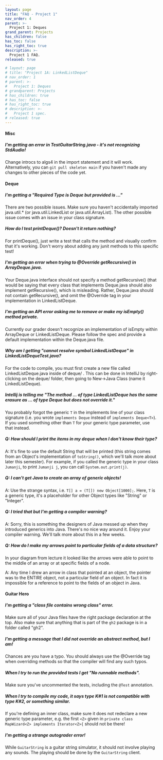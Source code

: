 ```yaml
---
layout: page
title: "FAQ - Project 1"
nav_order: 4
parent: >-
  Project 1: Deques
grand_parent: Projects
has_children: false
has_toc: false
has_right_toc: true
description: >-
  Project 1 FAQ.
released: true

# layout: page
# title: "Project 1A: LinkedListDeque"
# nav_order: 1
# parent: >-
#   Project 1: Deques
# grandparent: Projects
# has_children: true
# has_toc: false
# has_right_toc: true
# description: >-
#   Project 1 spec.
# released: true
---
```

#### Misc
##### I'm getting an error in TestGuitarString.java - it's not recognizing StdAudio!

Change introcs to algs4 in the import statement and it will work. Alternatively, you can `git pull skeleton main` if you haven't made any changes to other pieces of the code yet.

#### Deque

##### I'm getting a "Required Type is Deque but provided is ..."

There are two possible issues. Make sure you haven't accidentally imported java.util.* (or java.util.LinkedList or java.util.ArrayList). The other possible issue comes with an issue in your class signature.

##### How do I test printDeque()? Doesn't it return nothing?

For printDeque(), just write a test that calls the method and visually confirm that it's working. Don't worry about adding any junit methods to this specific test!

##### I'm getting an error when trying to @Override getRecursive() in ArrayDeque.java.

Your Deque.java interface should not specify a method getRecursive() (that would be saying that every class that implements Deque.java should also implement getRecursive(), which is misleading. Rather, Deque.java should not contain getRecursive(), and omit the @Override tag in your implementation in LinkedListDeque.

##### I'm getting an API error asking me to remove or make my isEmpty() method private.

Currently our grader doesn't recognize an implementation of isEmpty within ArrayDeque or LinkedListDeque. Please follow the spec and provide a default implementation within the Deque.java file.

##### Why am I getting "cannot resolve symbol LinkedListDeque" in LinkedListDequeTest.java?

For the code to compile, you must first create a new file called LinkedListDeque.java inside of deque/ . This can be done in IntelliJ by right-clicking on the deque/ folder, then going to New->Java Class (name it LinkedListDeque).

##### Intellij is telling me "The method ... of type LinkedListDeque has the same erasure as ... of type Deque but does not override it."

You probably forgot the generic `T` in the implements line of your class signature (i.e. you wrote
`implements Deque` instead of `implements Deque<T>`).
If you used something other than `T` for your generic type parameter, use that instead.

##### Q: How should I print the items in my deque when I don't know their type?

A: It's fine to use the default String that will be printed (this string comes
from an Object's implementation of `toString()`, which we'll talk more about
later this semester).  For example, if you called the generic type in your
class `Jumanji`, to print `Jumanji j`, you can call `System.out.print(j)`.

##### Q: I can't get Java to create an array of generic objects!

A: Use the strange syntax,
i.e. `T[] a = (T[]) new Object[1000];`. Here, `T` is a generic type, it's a placeholder for other
Object types like "String" or "Integer".

##### Q: I tried that but I'm getting a compiler warning?

A: Sorry, this is something the designers of Java messed up when they introduced
generics into Java. There's no nice way around it. Enjoy your compiler warning.
We'll talk more about this in a few weeks.

##### Q: How do I make my arrows point to particular fields of a data structure?
In your diagram from lecture it looked like the arrows were able to point to the
middle of an array or at specific fields of a node.

A: Any time I drew an arrow in class that pointed at an object, the pointer was to
the ENTIRE object, not a particular field of an object. In fact it is
impossible for a reference to point to the fields of an object in Java.

#### Guitar Hero

##### I'm getting a "class file contains wrong class" error.

Make sure all of your Java files have the right package declaration at the top.
Also make sure that anything that is part of the `gh2`
package is in a folder called "gh2".

##### I'm getting a message that I did not override an abstract method, but I am!

Chances are you have a typo. You should always use the @Override tag when
overriding methods so that the compiler will find any such typos.

##### When I try to run the provided tests I get "No runnable methods".

Make sure you've uncommented the tests, including the `@Test` annotation.


##### When I try to compile my code, it says type K#1 is not compatible with type K#2, or something similar.

If you're defining an inner class, make sure it does not redeclare a new generic
type parameter, e.g. the first `<Z>` given in `private class MapWizard<Z>
implements Iterator<Z>{` should not be there!

##### I'm getting a strange autograder error!

While `GuitarString` is a guitar string simulator, it should not involve playing
any sounds. The playing should be done by the `GuitarString` client.
